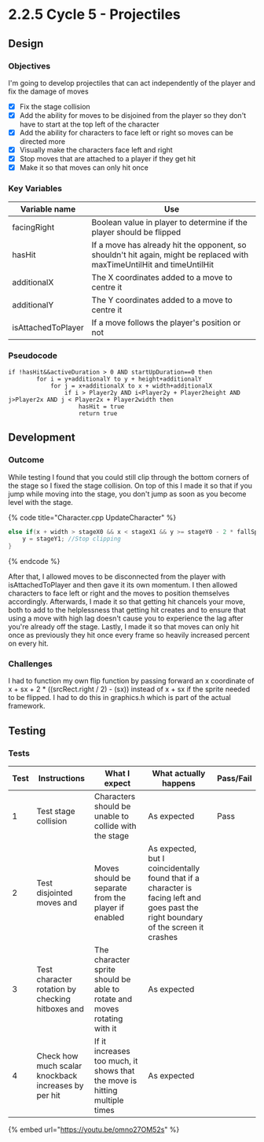 # 2.2.5 Cycle 5 - Projectiles

## Design

### Objectives

I'm going to develop projectiles that can act independently of the player and fix the damage of moves

* [x] Fix the stage collision
* [x] Add the ability for moves to be disjoined from the player so they don't have to start at the top left of the character
* [x] Add the ability for characters to face left or right so moves can be directed more
* [x] Visually make the characters face left and right
* [x] Stop moves that are attached to a player if they get hit
* [x] Make it so that moves can only hit once

### Key Variables

| Variable name      | Use                                                                                                                     |
| ------------------ | ----------------------------------------------------------------------------------------------------------------------- |
| facingRight        | Boolean value in player to determine if the player should be flipped                                                    |
| hasHit             | If a move has already hit the opponent, so shouldn't hit again, might be replaced with maxTimeUntilHit and timeUntilHit |
| additionalX        | The X coordinates added to a move to centre it                                                                          |
| additionalY        | The Y coordinates added to a move to centre it                                                                          |
| isAttachedToPlayer | If a move follows the player's position or not                                                                          |

### Pseudocode

```
if !hasHit&&activeDuration > 0 AND startUpDuration==0 then
		for i = y+additionalY to y + height+additionalY
			for j = x+additionalX to x + width+additionalX
				if i > Player2y AND i<Player2y + Player2height AND j>Player2x AND j < Player2x + Player2width then
					hasHit = true
					return true
```

## Development

### Outcome

While testing I found that you could still clip through the bottom corners of the stage so I fixed the stage collision. On top of this I made it so that if you jump while moving into the stage, you don't jump as soon as you become level with the stage.

{% code title="Character.cpp UpdateCharacter" %}
```cpp
else if(x + width > stageX0 && x < stageX1 && y >= stageY0 - 2 * fallSpeed && y <= stageY1) { //If clipping from the bottom
    y = stageY1; //Stop clipping
}
```
{% endcode %}

After that, I allowed moves to be disconnected from the player with isAttachedToPlayer and then gave it its own momentum. I then allowed characters to face left or right and the moves to position themselves accordingly. Afterwards, I made it so that getting hit chancels your move, both to add to the helplessness that getting hit creates and to ensure that using a move with high lag doesn't cause you to experience the lag after you're already off the stage. Lastly, I made it so that moves can only hit once as previously they hit once every frame so heavily increased percent on every hit.

### Challenges

&#x20;I had to function my own flip function by passing forward an x coordinate of x + sx + 2 \* ((srcRect.right / 2) - (sx)) instead of x + sx if the sprite needed to be flipped. I had to do this in graphics.h which is part of the actual framework.

## Testing

### Tests

| Test | Instructions                                         | What I expect                                                              | What actually happens                                                                                                                | Pass/Fail |
| ---- | ---------------------------------------------------- | -------------------------------------------------------------------------- | ------------------------------------------------------------------------------------------------------------------------------------ | --------- |
| 1    | Test stage collision                                 | Characters should be unable to collide with the stage                      | As expected                                                                                                                          | Pass      |
| 2    | Test disjointed moves and                            | Moves should be separate from the player if enabled                        | As expected, but I coincidentally found that if a character is facing left and goes past the right boundary of the screen it crashes |           |
| 3    | Test character rotation by checking hitboxes and     | The character sprite should be able to rotate and moves rotating with it   | As expected                                                                                                                          |           |
| 4    | Check how much scalar knockback increases by per hit | If it increases too much, it shows that the move is hitting multiple times | As expected                                                                                                                          |           |

{% embed url="https://youtu.be/omno27OM52s" %}
